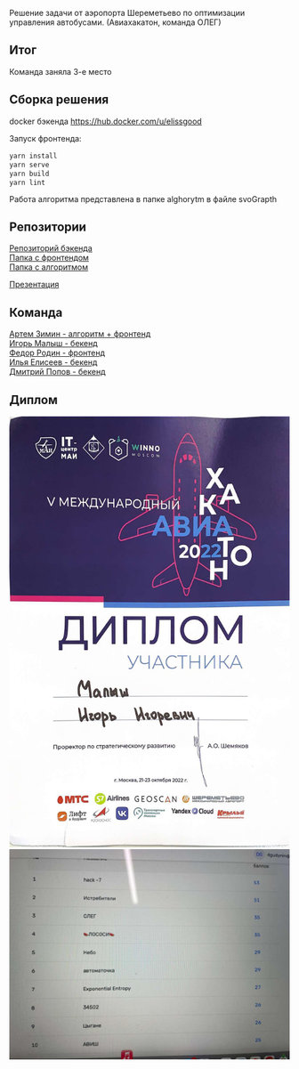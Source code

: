 Решение задачи от аэропорта Шереметьево по оптимизации управления автобусами. (Авиахакатон, команда ОЛЕГ)

## Итог

Команда заняла 3-е место


## Сборка решения

docker бэкенда
https://hub.docker.com/u/elissgood

Запуск фронтенда:
```
yarn install
yarn serve
yarn build
yarn lint
```

Работа алгоритма представлена в папке alghorytm в файле svoGrapth

## Репозитории

[Репозиторий бэкенда](https://gitlab.com/oleg_svo_bus/svo_backend) </br>
[Папка с фронтендом](https://github.com/CepbluKot/avaihack/tree/master/front) </br>
[Папка с алгоритмом](https://github.com/CepbluKot/avaihack/tree/master/alghorytm) </br>

[Презентация](https://github.com/CepbluKot/avaihack/blob/master/Copy%20of%20%D0%A8%D0%B0%D0%B1%D0%BB%D0%BE%D0%BD_%D0%BF%D1%80%D0%B5%D0%B7%D0%B5%D0%BD%D1%82%D0%B0%D1%86%D0%B8%D0%B8.pptx%20(1).pdf) 


## Команда
[Артем Зимин - алгоритм + фронтенд](http://t.me/Chel_Buerak) </br>
[Игорь Малыш - бекенд](http://t.me/igmalysh) </br>
[Федор Родин - фронтенд](http://t.me/ffeeejj) </br>
[Илья Елисеев - бекенд](http://t.me/Ilyxakamaz) </br>
[Дмитрий Попов - бекенд](http://t.me/dmitriii10) </br>

## Диплом
![](https://github.com/CepbluKot/avaihack/blob/master/diplom.jpg) </br>
![](https://github.com/CepbluKot/avaihack/blob/master/leaderboard.jpg)

